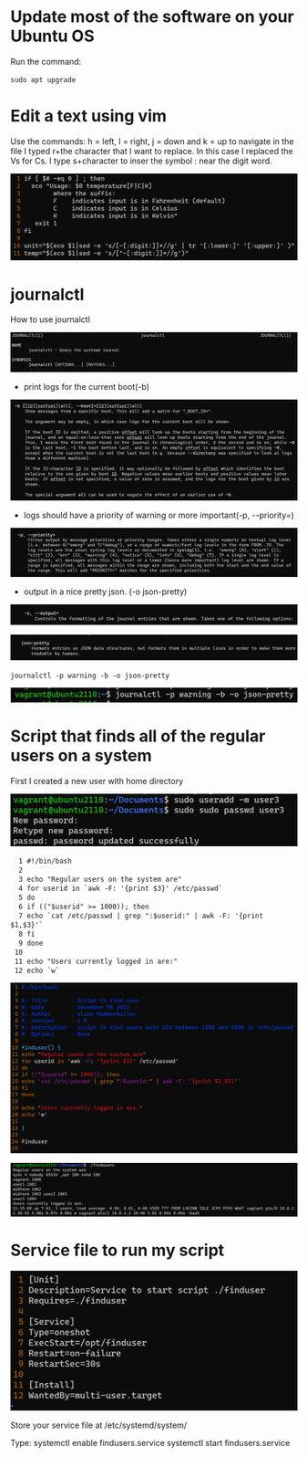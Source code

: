 # Update most of the software on your Ubuntu OS

Run the command:

`sudo apt upgrade`

# Edit a text using vim

Use the commands: h = left, l = right, j = down and k = up to navigate in the file
I typed r+the character that I want to replace. In this case I replaced the Vs for Cs.
I type s+character to inser the symbol : near the digit word.

![text_edited](https://github.com/ahammermuller/Exam_2420/blob/main/Images/text_edited.jpg)

# journalctl

How to use journalctl

![use_journalctl](https://github.com/ahammermuller/Exam_2420/blob/main/Images/use_journalctl.jpg)

- print logs for the current boot(-b)

![b_option](https://github.com/ahammermuller/Exam_2420/blob/main/Images/b.jpg)

- logs should have a priority of warning or more important(-p, --priority=)

![p_option](https://github.com/ahammermuller/Exam_2420/blob/main/Images/p.jpg)

- output in a nice pretty json. (-o json-pretty)

![o_option](https://github.com/ahammermuller/Exam_2420/blob/main/Images/o.jpg)

![json_pretty](https://github.com/ahammermuller/Exam_2420/blob/main/Images/json_pretty.jpg)

`journalctl -p warning -b -o json-pretty`

![journalctl](https://github.com/ahammermuller/Exam_2420/blob/main/Images/journalctl.jpg)

# Script that finds all of the regular users on a system

First I created a new user with home directory

![useradd_user2](https://github.com/ahammermuller/Exam_2420/blob/main/Images/useradd_user2.jpg)

```
  1 #!/bin/bash
  2
  3 echo "Regular users on the system are"
  4 for userid in `awk -F: '{print $3}' /etc/passwd`
  5 do
  6 if (("$userid" >= 1000)); then
  7 echo `cat /etc/passwd | grep ":$userid:" | awk -F: '{print $1,$3}'`
  8 fi
  9 done
 10
 11 echo "Users currently logged in are:"
 12 echo `w`
```

![script_finduser](https://github.com/ahammermuller/Exam_2420/blob/main/Images/script_finduser1.jpg)

![result_findusers](https://github.com/ahammermuller/Exam_2420/blob/main/Images/result_findusers.jpg)

# Service file to run my script

![finduser_service](https://github.com/ahammermuller/Exam_2420/blob/main/Images/finduser_service.jpg)

Store your service file at /etc/systemd/system/

Type:
systemctl enable findusers.service
systemctl start findusers.service

